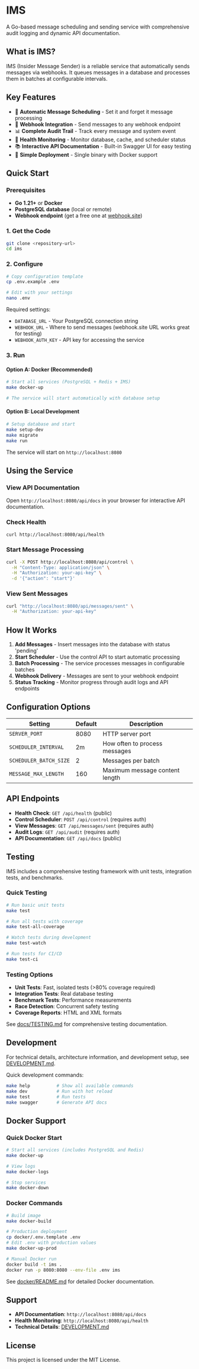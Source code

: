 # IMS

A Go-based message scheduling and sending service with comprehensive audit logging and dynamic API documentation.

## What is IMS?

IMS (Insider Message Sender) is a reliable service that automatically sends messages via webhooks. It queues messages in a database and processes them in batches at configurable intervals.

## Key Features

- 📨 **Automatic Message Scheduling** - Set it and forget it message processing
- 🔄 **Webhook Integration** - Send messages to any webhook endpoint
- 📊 **Complete Audit Trail** - Track every message and system event
- 🏥 **Health Monitoring** - Monitor database, cache, and scheduler status
- 📚 **Interactive API Documentation** - Built-in Swagger UI for easy testing
- 🚀 **Simple Deployment** - Single binary with Docker support

## Quick Start

### Prerequisites
- **Go 1.21+** or **Docker**
- **PostgreSQL database** (local or remote)
- **Webhook endpoint** (get a free one at [webhook.site](https://webhook.site))

### 1. Get the Code
```bash
git clone <repository-url>
cd ims
```

### 2. Configure
```bash
# Copy configuration template
cp .env.example .env

# Edit with your settings
nano .env
```

Required settings:
- `DATABASE_URL` - Your PostgreSQL connection string
- `WEBHOOK_URL` - Where to send messages (webhook.site URL works great for testing)
- `WEBHOOK_AUTH_KEY` - API key for accessing the service

### 3. Run

#### Option A: Docker (Recommended)
```bash
# Start all services (PostgreSQL + Redis + IMS)
make docker-up

# The service will start automatically with database setup
```

#### Option B: Local Development
```bash
# Setup database and start
make setup-dev
make migrate
make run
```

The service will start on `http://localhost:8080`

## Using the Service

### View API Documentation
Open `http://localhost:8080/api/docs` in your browser for interactive API documentation.

### Check Health
```bash
curl http://localhost:8080/api/health
```

### Start Message Processing
```bash
curl -X POST http://localhost:8080/api/control \
  -H "Content-Type: application/json" \
  -H "Authorization: your-api-key" \
  -d '{"action": "start"}'
```

### View Sent Messages
```bash
curl "http://localhost:8080/api/messages/sent" \
  -H "Authorization: your-api-key"
```

## How It Works

1. **Add Messages** - Insert messages into the database with status 'pending'
2. **Start Scheduler** - Use the control API to start automatic processing
3. **Batch Processing** - The service processes messages in configurable batches
4. **Webhook Delivery** - Messages are sent to your webhook endpoint
5. **Status Tracking** - Monitor progress through audit logs and API endpoints

## Configuration Options

| Setting | Default | Description |
|---------|---------|-------------|
| `SERVER_PORT` | 8080 | HTTP server port |
| `SCHEDULER_INTERVAL` | 2m | How often to process messages |
| `SCHEDULER_BATCH_SIZE` | 2 | Messages per batch |
| `MESSAGE_MAX_LENGTH` | 160 | Maximum message content length |

## API Endpoints

- **Health Check**: `GET /api/health` (public)
- **Control Scheduler**: `POST /api/control` (requires auth)
- **View Messages**: `GET /api/messages/sent` (requires auth)
- **Audit Logs**: `GET /api/audit` (requires auth)
- **API Documentation**: `GET /api/docs` (public)

## Testing

IMS includes a comprehensive testing framework with unit tests, integration tests, and benchmarks.

### Quick Testing
```bash
# Run basic unit tests
make test

# Run all tests with coverage
make test-all-coverage

# Watch tests during development
make test-watch

# Run tests for CI/CD
make test-ci
```

### Testing Options
- **Unit Tests**: Fast, isolated tests (>80% coverage required)
- **Integration Tests**: Real database testing
- **Benchmark Tests**: Performance measurements
- **Race Detection**: Concurrent safety testing
- **Coverage Reports**: HTML and XML formats

See [docs/TESTING.md](docs/TESTING.md) for comprehensive testing documentation.

## Development

For technical details, architecture information, and development setup, see [DEVELOPMENT.md](DEVELOPMENT.md).

Quick development commands:
```bash
make help          # Show all available commands
make dev           # Run with hot reload
make test          # Run tests
make swagger       # Generate API docs
```

## Docker Support

### Quick Docker Start
```bash
# Start all services (includes PostgreSQL and Redis)
make docker-up

# View logs
make docker-logs

# Stop services
make docker-down
```

### Docker Commands
```bash
# Build image
make docker-build

# Production deployment
cp docker/.env.template .env
# Edit .env with production values
make docker-up-prod

# Manual Docker run
docker build -t ims .
docker run -p 8080:8080 --env-file .env ims
```

See [docker/README.md](docker/README.md) for detailed Docker documentation.

## Support

- **API Documentation**: `http://localhost:8080/api/docs`
- **Health Monitoring**: `http://localhost:8080/api/health`
- **Technical Details**: [DEVELOPMENT.md](DEVELOPMENT.md)

## License

This project is licensed under the MIT License.
